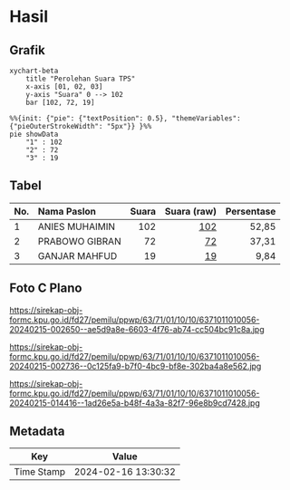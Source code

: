 # Hasil

## Grafik

```mermaid
xychart-beta
    title "Perolehan Suara TPS"
    x-axis [01, 02, 03]
    y-axis "Suara" 0 --> 102
    bar [102, 72, 19]
```

```mermaid
%%{init: {"pie": {"textPosition": 0.5}, "themeVariables": {"pieOuterStrokeWidth": "5px"}} }%%
pie showData
    "1" : 102
    "2" : 72
    "3" : 19
```

## Tabel

| No. | Nama Paslon    | Suara | Suara (raw) | Persentase |
|:--- |:-------------- | -----:| -----------:| ----------:|
| 1   | ANIES MUHAIMIN | 102   | [102][p-1]  | 52,85      |
| 2   | PRABOWO GIBRAN | 72    | [72][p-2]   | 37,31      |
| 3   | GANJAR MAHFUD  | 19    | [19][p-3]   | 9,84       |


[p-1]: https://github.com/gigit-pemilu/pemilu-2024/blob/main/pilpres/hitung-suara/sub/63-kalimantan-selatan/sub/71-kota-banjarmasin/sub/01-banjarmasin-selatan/sub/1010-pemurus-dalam/sub/056-tps/sub/paslon-1.txt
[p-2]: https://github.com/gigit-pemilu/pemilu-2024/blob/main/pilpres/hitung-suara/sub/63-kalimantan-selatan/sub/71-kota-banjarmasin/sub/01-banjarmasin-selatan/sub/1010-pemurus-dalam/sub/056-tps/sub/paslon-2.txt
[p-3]: https://github.com/gigit-pemilu/pemilu-2024/blob/main/pilpres/hitung-suara/sub/63-kalimantan-selatan/sub/71-kota-banjarmasin/sub/01-banjarmasin-selatan/sub/1010-pemurus-dalam/sub/056-tps/sub/paslon-3.txt

## Foto C Plano

https://sirekap-obj-formc.kpu.go.id/fd27/pemilu/ppwp/63/71/01/10/10/6371011010056-20240215-002650--ae5d9a8e-6603-4f76-ab74-cc504bc91c8a.jpg

https://sirekap-obj-formc.kpu.go.id/fd27/pemilu/ppwp/63/71/01/10/10/6371011010056-20240215-002736--0c125fa9-b7f0-4bc9-bf8e-302ba4a8e562.jpg

https://sirekap-obj-formc.kpu.go.id/fd27/pemilu/ppwp/63/71/01/10/10/6371011010056-20240215-014416--1ad26e5a-b48f-4a3a-82f7-96e8b9cd7428.jpg


## Metadata

| Key        | Value               |
| ---------- | ------------------- |
| Time Stamp | 2024-02-16 13:30:32 |



